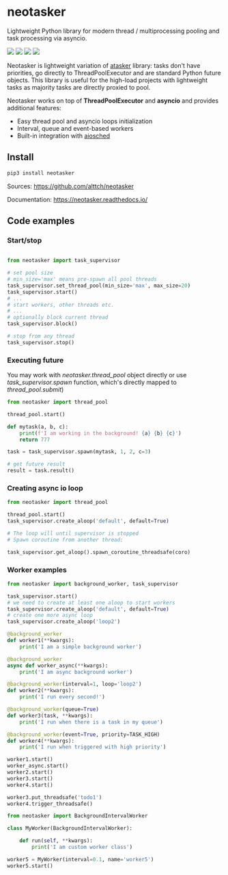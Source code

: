 # neotasker
Lightweight Python library for modern thread / multiprocessing pooling and task
processing via asyncio.

<img src="https://img.shields.io/pypi/v/neotasker.svg" />
<img src="https://img.shields.io/badge/license-MIT-green.svg" />
<img src="https://img.shields.io/badge/python-3.5%20%7C%203.6%20%7C%203.7-blue.svg" />
<img src="https://img.shields.io/badge/-alpha-red.svg" />

Neotasker is lightweight variation of
[atasker](https://github.com/alttch/atasker) library: tasks don't have
priorities, go directly to ThreadPoolExecutor and are standard Python future
objects. This library is useful for the high-load projects with lightweight
tasks as majority tasks are directly proxied to pool.

Neotasker works on top of **ThreadPoolExecutor** and **asyncio** and provides
additional features:

* Easy thread pool and asyncio loops initialization
* Interval, queue and event-based workers
* Built-in integration with [aiosched](https://github.com/alttch/aiosched)

## Install

```bash
pip3 install neotasker
```

Sources: https://github.com/alttch/neotasker

Documentation: https://neotasker.readthedocs.io/

## Code examples

### Start/stop

```python

from neotasker import task_supervisor

# set pool size
# min_size='max' means pre-spawn all pool threads
task_supervisor.set_thread_pool(min_size='max', max_size=20)
task_supervisor.start()
# ...
# start workers, other threads etc.
# ...
# optionally block current thread
task_supervisor.block()

# stop from any thread
task_supervisor.stop()
```

### Executing future

You may work with *neotasker.thread_pool* object directly or use
*task_supervisor.spawn* function, which's directly mapped to
*thread_pool.submit*)

```python
from neotasker import thread_pool

thread_pool.start()

def mytask(a, b, c):
    print(f'I am working in the background! {a} {b} {c}')
    return 777

task = task_supervisor.spawn(mytask, 1, 2, c=3)

# get future result
result = task.result()
```
### Creating async io loop

```python
from neotasker import thread_pool

thread_pool.start()
task_supervisor.create_aloop('default', default=True)

# The loop will until supervisor is stopped
# Spawn coroutine from another thread:

task_supervisor.get_aloop().spawn_coroutine_threadsafe(coro)
```

### Worker examples

```python
from neotasker import background_worker, task_supervisor

task_supervisor.start()
# we need to create at least one aloop to start workers
task_supervisor.create_aloop('default', default=True)
# create one more async loop
task_supervisor.create_aloop('loop2')

@background_worker
def worker1(**kwargs):
    print('I am a simple background worker')

@background_worker
async def worker_async(**kwargs):
    print('I am async background worker')

@background_worker(interval=1, loop='loop2')
def worker2(**kwargs):
    print('I run every second!')

@background_worker(queue=True)
def worker3(task, **kwargs):
    print('I run when there is a task in my queue')

@background_worker(event=True, priority=TASK_HIGH)
def worker4(**kwargs):
    print('I run when triggered with high priority')

worker1.start()
worker_async.start()
worker2.start()
worker3.start()
worker4.start()

worker3.put_threadsafe('todo1')
worker4.trigger_threadsafe()

from neotasker import BackgroundIntervalWorker

class MyWorker(BackgroundIntervalWorker):

    def run(self, **kwargs):
        print('I am custom worker class')

worker5 = MyWorker(interval=0.1, name='worker5')
worker5.start()
```
